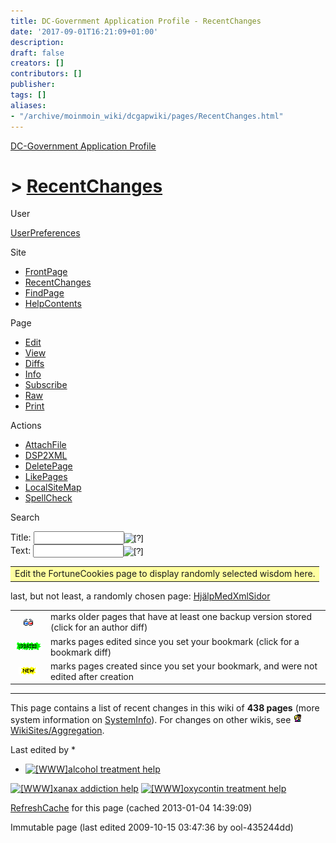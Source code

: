 ```yaml
---
title: DC-Government Application Profile - RecentChanges
date: '2017-09-01T16:21:09+01:00'
description: 
draft: false
creators: []
contributors: []
publisher: 
tags: []
aliases:
- "/archive/moinmoin_wiki/dcgapwiki/pages/RecentChanges.html"
---
```


 [DC-Government Application Profile](http://dublincore.org/dcgapwiki/FrontPage)

# > [RecentChanges](http://dublincore.org/dcgapwiki/RecentChanges?action=fullsearch&value=RecentChanges&literal=1&case=1&context=40 "Click here to do a full-text search for this title")

User

 [UserPreferences](http://dublincore.org/dcgapwiki/UserPreferences)

Site

- [FrontPage](http://dublincore.org/dcgapwiki/FrontPage)
- [RecentChanges](http://dublincore.org/dcgapwiki/RecentChanges)
- [FindPage](http://dublincore.org/dcgapwiki/FindPage)
- [HelpContents](http://dublincore.org/dcgapwiki/HelpContents)

Page

- [Edit](http://dublincore.org/dcgapwiki/RecentChanges?action=edit "Edit")
- [View](http://dublincore.org/dcgapwiki/RecentChanges "View")
- [Diffs](http://dublincore.org/dcgapwiki/RecentChanges?action=diff "Diffs")
- [Info](http://dublincore.org/dcgapwiki/RecentChanges?action=info "Info")
- [Subscribe](http://dublincore.org/dcgapwiki/RecentChanges?action=subscribe "Subscribe")
- [Raw](http://dublincore.org/dcgapwiki/RecentChanges?action=raw "Raw")
- [Print](http://dublincore.org/dcgapwiki/RecentChanges?action=print "Print")

Actions

- [AttachFile](http://dublincore.org/dcgapwiki/RecentChanges?action=AttachFile)
- [DSP2XML](http://dublincore.org/dcgapwiki/RecentChanges?action=DSP2XML)
- [DeletePage](http://dublincore.org/dcgapwiki/RecentChanges?action=DeletePage)
- [LikePages](http://dublincore.org/dcgapwiki/RecentChanges?action=LikePages)
- [LocalSiteMap](http://dublincore.org/dcgapwiki/RecentChanges?action=LocalSiteMap)
- [SpellCheck](http://dublincore.org/dcgapwiki/RecentChanges?action=SpellCheck)

Search

<form method="POST" action="/dcgapwiki/RecentChanges">
<p>
<input name="action" value="inlinesearch" type="hidden">
<input name="context" value="40" type="hidden">
Title: <input name="text_title" size="15" maxlength="50" type="text"><input src="RecentChanges_files/moin-search.png" name="button_title" alt="[?]" type="image"><br>Text: <input name="text_full" size="15" maxlength="50" type="text"><input src="RecentChanges_files/moin-search.png" name="button_full" alt="[?]" type="image">
</p>
</form>

<table width="100%">
  <tbody>
    <tr>
      <td bgcolor="#FFFFA0">
        <div id="RandomQuote_FortuneCookies" dir="ltr" lang="en">
          Edit the FortuneCookies page to display randomly selected wisdom here. </div>
      </td>
    </tr>
  </tbody>
</table>


last, but not least, a randomly chosen page: [HjälpMedXmlSidor](http://dublincore.org/dcgapwiki/Hj_e4lpMedXmlSidor)

<table>
  <tbody>
    <tr>
      <td align="center">
        <img src="RecentChanges_files/moin-diff.png" alt="[DIFF]" height="11" width="15"> </td>
      <td>
        marks older pages that have at least one backup version stored (click for an author diff)</td>
    </tr>
    <tr>
      <td align="center">
        <img src="RecentChanges_files/moin-updated.png" alt="[UPDATED]" height="12" width="60"> </td>
      <td>
        marks pages edited since you set your bookmark (click for a bookmark diff)</td>
    </tr>
    <tr>
      <td align="center">
        <img src="RecentChanges_files/moin-new.png" alt="[NEW]" height="12" width="31"> </td>
      <td>
        marks pages created since you set your bookmark, and were not edited after creation</td>
    </tr>
  </tbody>
</table>


* * *
 This page contains a list of recent changes in this wiki of **438 pages** (more system information on [SystemInfo](http://dublincore.org/dcgapwiki/SystemInfo)). For changes on other wikis, see [<img src="RecentChanges_files/moin-inter.png" alt="[OpenWiki]" height="16" width="16">WikiSites/Aggregation](http://openwiki.com/?WikiSites/Aggregation "OpenWiki"). 

Last edited by \*

- [<img src="RecentChanges_files/moin-www.png" alt="[WWW]" height="11" width="11">alcohol treatment help](http://www.alcoholtreatmenthelp.org/)

 [<img src="RecentChanges_files/moin-www.png" alt="[WWW]" height="11" width="11">xanax addiction help](http://www.xanaxaddictionhelp.com/) [<img src="RecentChanges_files/moin-www.png" alt="[WWW]" height="11" width="11">oxycontin treatment help](http://www.oxycontintreatmenthelp.com/)

 [RefreshCache](http://dublincore.org/dcgapwiki/RecentChanges?action=refresh&arena=Page.py&key=RecentChanges.text_html) for this page (cached 2013-01-04 14:39:09)  

Immutable page (last edited 2009-10-15 03:47:36 by ool-435244dd)

